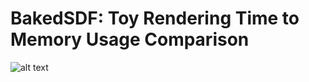 # BakedSDF: Toy Rendering Time to Memory Usage Comparison
![alt text](https://www.melskitchencafe.com/wp-content/uploads/french-bread2.jpg)
